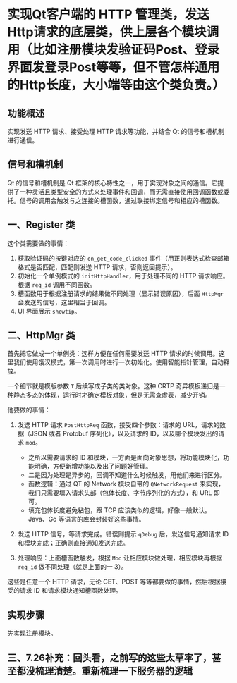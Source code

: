 # 实现Qt客户端的 HTTP 管理类，发送Http请求的底层类，供上层各个模块调用（比如注册模块发验证码Post、登录界面发登录Post等等，但不管怎样通用的Http长度，大小端等由这个类负责。）

## 功能概述
实现发送 HTTP 请求、接受处理 HTTP 请求等功能，并结合 Qt 的信号和槽机制进行通信。

## 信号和槽机制
Qt 的信号和槽机制是 Qt 框架的核心特性之一，用于实现对象之间的通信。它提供了一种灵活且类型安全的方式来处理事件和回调，而无需直接使用回调函数或委托。信号的调用会触发与之连接的槽函数，通过联接绑定信号和相应的槽函数。

## 一、Register 类

这个类需要做的事情：
1. 获取验证码的按键对应的 `on_get_code_clicked` 事件（用正则表达式检查邮箱格式是否匹配，匹配则发送 HTTP 请求，否则返回提示）。
2. 初始化一个单例模式的 `initHttpHandler`，用于处理不同的 HTTP 请求响应。根据 `req_id` 调用不同函数。
3. 槽函数用于根据注册请求的结果做不同处理（显示错误原因），后面 `HttpMgr` 会发送的信号，这里相当于回调。
4. UI 界面展示 `showtip`。

## 二、HttpMgr 类

首先把它做成一个单例类：这样方便在任何需要发送 HTTP 请求的时候调用。这里我们使用饿汉模式，第一次调用时进行一次初始化。使用智能指针管理，自动释放。

一个细节就是模版参数 `T` 后续写成子类的类对象。这种 CRTP 奇异模板递归是一种静态多态的体现，运行时才确定模板对象，但是无需查虚表，减少开销。

他要做的事情：
1. 发送 HTTP 请求 `PostHttpReq` 函数，接受四个参数：请求的 URL，请求的数据（JSON 或者 Protobuf 序列化），以及请求的 ID，以及哪个模块发出的请求 `mod`。
   - 之所以需要请求的 ID 和模块，一方面是面向对象思想，将功能模块化，功能明确，方便新增功能以及出了问题好管理。
   - 二是因为处理是异步的，回调不知道什么时候触发，用他们来进行区分。
   - 函数逻辑：通过 QT 的 Network 模块自带的 `QNetworkRequest` 来实现，我们只需要填入请求头部（包体长度、字节序列化的方式），和 URL 即可。
   - 填充包体长度避免粘包，跟 TCP 应该类似的逻辑，好像一般默认。Java、Go 等语言的库会封装好这些事情。

2. 发送 HTTP 信号，等请求完成。错误则提示 `qDebug` 后，发送信号通知请求 ID 和模块完成；正确则直接通知发送完成。

3. 处理响应：上面槽函数触发，根据 `Mod` 让相应模块做处理，相应模块再根据 `req_id` 做不同处理（就是上面的一 3）。

这些是任意一个 HTTP 请求，无论 GET、POST 等等都要做的事情，然后根据接受的请求 ID 和请求模块通知槽函数处理。

## 实现步骤

先实现注册模块。

## 三、7.26补充：回头看，之前写的这些太草率了，甚至都没梳理清楚。重新梳理一下服务器的逻辑